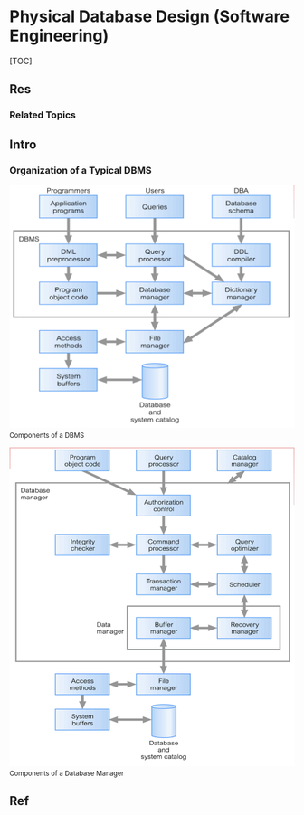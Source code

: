# Physical Database Design (Software Engineering)

[TOC]



## Res
### Related Topics



## Intro
### Organization of a Typical DBMS
![|500](../../../../../../../Assets/Pics/Screenshot%202023-03-06%20at%203.32.35%20PM.png)
<small>Components of a DBMS</small>


![|500](../../../../../../../Assets/Pics/Screenshot%202023-03-06%20at%203.32.51%20PM.png)
<small>Components of a Database Manager</small>



## Ref

